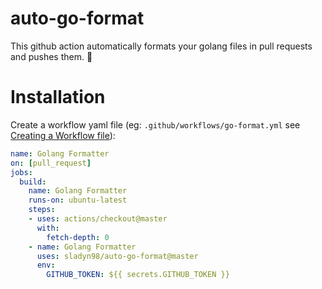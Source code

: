 # auto-go-format
This github action automatically formats your golang files in pull requests and pushes them. :rocket:


# Installation
Create a workflow yaml file (eg: `.github/workflows/go-format.yml` see [Creating a Workflow file](https://help.github.com/en/articles/configuring-a-workflow#creating-a-workflow-file)):


```yml
name: Golang Formatter
on: [pull_request]
jobs:
  build:
    name: Golang Formatter
    runs-on: ubuntu-latest
    steps:
    - uses: actions/checkout@master
      with:
        fetch-depth: 0
    - name: Golang Formatter
      uses: sladyn98/auto-go-format@master
      env:
        GITHUB_TOKEN: ${{ secrets.GITHUB_TOKEN }}
      
```

